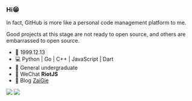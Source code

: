 ### Hi😁

In fact, GitHub is more like a personal code management platform to me.

Good projects at this stage are not ready to open source, and others are embarrassed to open source. 
 
 - 🎂 1999.12.13
 - 💻 Python | Go | C++ | JavaScript | Dart
 - 🏫 General undergraduate 
 - 💬 WeChat **RiotJS**
 - 📰 Blog  [ZaiGie](https://www.zaigie.com/)


<p align="left">
 <img src="https://github-readme-stats.vercel.app/api/top-langs/?username=zaigie&layout=compact">
 <img src="https://github-contribution-stats.vercel.app/api/?username=zaigie">
</p>
